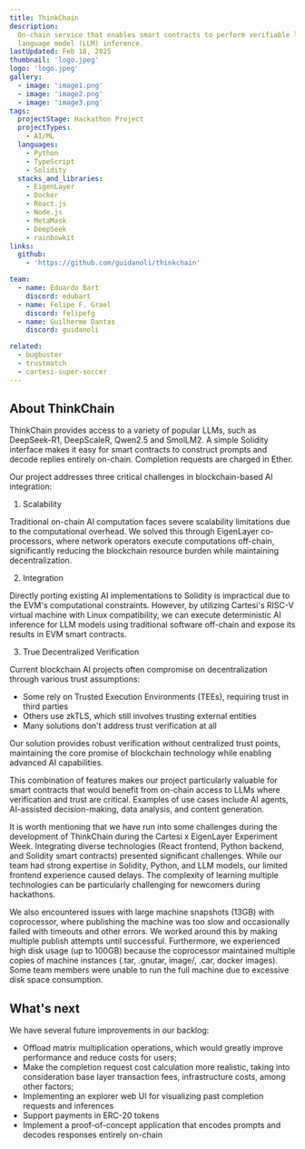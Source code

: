 ```yaml
---
title: ThinkChain
description:
  On-chain service that enables smart contracts to perform verifiable large
  language model (LLM) inference.
lastUpdated: Feb 18, 2025
thumbnail: 'logo.jpeg'
logo: 'logo.jpeg'
gallery:
  - image: 'image1.png'
  - image: 'image2.png'
  - image: 'image3.png'
tags:
  projectStage: Hackathon Project
  projectTypes:
    - AI/ML
  languages:
    - Python
    - TypeScript
    - Solidity
  stacks_and_libraries:
    - EigenLayer
    - Docker
    - React.js
    - Node.js
    - MetaMask
    - DeepSeek
    - rainbowkit
links:
  github:
    - 'https://github.com/guidanoli/thinkchain'

team:
  - name: Eduardo Bart
    discord: edubart
  - name: Felipe F. Grael
    discord: felipefg
  - name: Guilherme Dantas
    discord: guidanoli

related:
  - bugbuster
  - trustmatch
  - cartesi-super-soccer
---
```


## About ThinkChain

ThinkChain provides access to a variety of popular LLMs, such as DeepSeek-R1,
DeepScaleR, Qwen2.5 and SmolLM2. A simple Solidity interface makes it easy for
smart contracts to construct prompts and decode replies entirely on-chain.
Completion requests are charged in Ether.

Our project addresses three critical challenges in blockchain-based AI
integration:

1. Scalability

Traditional on-chain AI computation faces severe scalability limitations due to
the computational overhead. We solved this through EigenLayer co-processors,
where network operators execute computations off-chain, significantly reducing
the blockchain resource burden while maintaining decentralization.

2. Integration

Directly porting existing AI implementations to Solidity is impractical due to
the EVM's computational constraints. However, by utilizing Cartesi's RISC-V
virtual machine with Linux compatibility, we can execute deterministic AI
inference for LLM models using traditional software off-chain and expose its
results in EVM smart contracts.

3. True Decentralized Verification

Current blockchain AI projects often compromise on decentralization through
various trust assumptions:

- Some rely on Trusted Execution Environments (TEEs), requiring trust in third
  parties
- Others use zkTLS, which still involves trusting external entities
- Many solutions don't address trust verification at all

Our solution provides robust verification without centralized trust points,
maintaining the core promise of blockchain technology while enabling advanced AI
capabilities.

This combination of features makes our project particularly valuable for smart
contracts that would benefit from on-chain access to LLMs where verification and
trust are critical. Examples of use cases include AI agents, AI-assisted
decision-making, data analysis, and content generation.

It is worth mentioning that we have run into some challenges during the
development of ThinkChain during the Cartesi x EigenLayer Experiment Week.
Integrating diverse technologies (React frontend, Python backend, and Solidity
smart contracts) presented significant challenges. While our team had strong
expertise in Solidity, Python, and LLM models, our limited frontend experience
caused delays. The complexity of learning multiple technologies can be
particularly challenging for newcomers during hackathons.

We also encountered issues with large machine snapshots (13GB) with coprocessor,
where publishing the machine was too slow and occasionally failed with timeouts
and other errors. We worked around this by making multiple publish attempts
until successful. Furthermore, we experienced high disk usage (up to 100GB)
because the coprocessor maintained multiple copies of machine instances (.tar,
.gnutar, image/, .car, docker images). Some team members were unable to run the
full machine due to excessive disk space consumption.

## What's next

We have several future improvements in our backlog:

- Offload matrix multiplication operations, which would greatly improve
  performance and reduce costs for users;
- Make the completion request cost calculation more realistic, taking into
  consideration base layer transaction fees, infrastructure costs, among other
  factors;
- Implementing an explorer web UI for visualizing past completion requests and
  inferences
- Support payments in ERC-20 tokens
- Implement a proof-of-concept application that encodes prompts and decodes
  responses entirely on-chain
